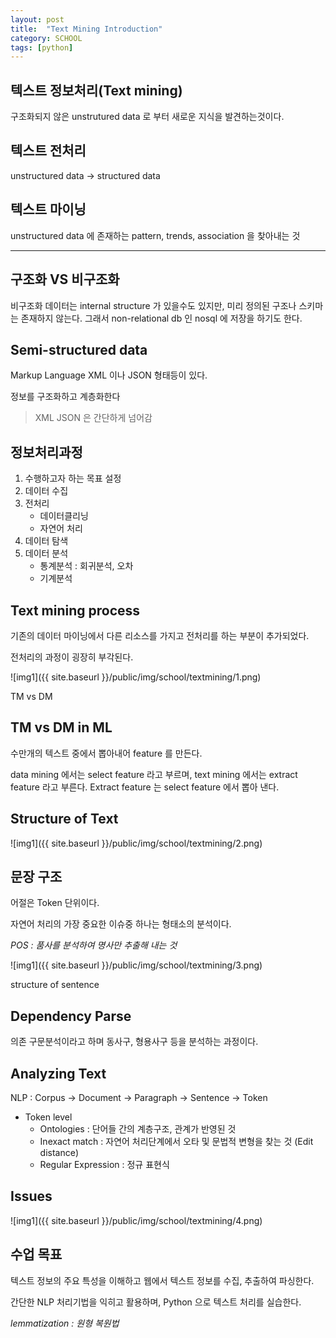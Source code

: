 ```yaml
---
layout: post
title:  "Text Mining Introduction"
category: SCHOOL
tags: [python]
---
```



## **텍스트 정보처리(Text mining)**

구조화되지 않은 unstrutured data 로 부터 새로운 지식을 발견하는것이다.



<!-- more -->



## **텍스트 전처리**

unstructured data → structured data

## **텍스트 마이닝**

unstructured data 에 존재하는 pattern, trends, association 을 찾아내는 것



------

## **구조화 VS 비구조화**

비구조화 데이터는 internal structure 가 있을수도 있지만, 미리 정의된 구조나 스키마는 존재하지 않는다. 그래서 non-relational db 인 nosql 에 저장을 하기도 한다.



## **Semi-structured data**

Markup Language XML 이나 JSON 형태등이 있다.

정보를 구조화하고 계층화한다

> XML JSON 은 간단하게 넘어감


## **정보처리과정**

1. 수행하고자 하는 목표 설정
2. 데이터 수집
3. 전처리
   - 데이터클리닝
   - 자연어 처리
4. 데이터 탐색
5. 데이터 분석
   - 통계분석 : 회귀분석, 오차
   - 기계분석


## **Text mining process**

기존의 데이터 마이닝에서 다른 리소스를 가지고 전처리를 하는 부분이 추가되었다.

전처리의 과정이 굉장히 부각된다.


![img1]({{ site.baseurl }}/public/img/school/textmining/1.png)



TM vs DM

## **TM vs DM in ML**

수만개의 텍스트 중에서 뽑아내어 feature 를 만든다.

data mining 에서는 select feature 라고 부르며, text mining 에서는 extract feature 라고 부른다. Extract feature 는 select feature 에서 뽑아 낸다.

## **Structure of Text**

![img1]({{ site.baseurl }}/public/img/school/textmining/2.png)



## **문장 구조**

어절은 Token 단위이다.

자연어 처리의 가장 중요한 이슈중 하나는 형태소의 분석이다.

*POS : 품사를 분석하여 명사만 추출해 내는 것*

![img1]({{ site.baseurl }}/public/img/school/textmining/3.png)



structure of sentence

## **Dependency Parse**

의존 구문분석이라고 하며 동사구, 형용사구 등을 분석하는 과정이다.

## **Analyzing Text**

NLP : Corpus → Document → Paragraph → Sentence → Token

- Token level
  - Ontologies : 단어들 간의 계층구조, 관계가 반영된 것
  - Inexact match : 자연어 처리단계에서 오타 및 문법적 변형을 찾는 것 (Edit distance)
  - Regular Expression : 정규 표현식

## **Issues**

![img1]({{ site.baseurl }}/public/img/school/textmining/4.png)

## **수업 목표**

텍스트 정보의 주요 특성을 이해하고 웹에서 텍스트 정보를 수집, 추출하여 파싱한다.

간단한 NLP 처리기법을 익히고 활용하며, Python 으로 텍스트 처리를 실습한다.

*lemmatization : 원형 복원법*
